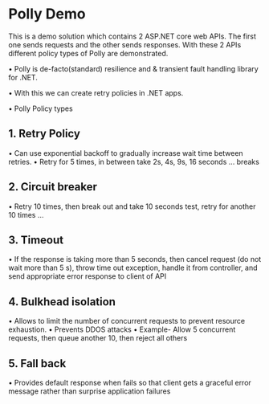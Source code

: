 # Polly Demo

This is a demo solution which contains 2 ASP.NET core web APIs. The first one sends requests and the other sends responses. With these 2 APIs different policy types of Polly are demonstrated. 

•	Polly is de-facto(standard) resilience and & transient fault handling library for .NET. 

•	With this we can create retry policies in .NET apps.

•	Polly Policy types

## 1.	Retry Policy
•	Can use exponential backoff to gradually increase wait time between retries.
•	Retry for 5 times, in between take 2s, 4s, 9s, 16 seconds … breaks

## 2.	Circuit breaker
•	Retry 10 times, then break out and take 10 seconds test, retry for another 10 times …

## 3.	Timeout
•	If the response is taking more than 5 seconds, then cancel request (do not wait more than 5 s), throw time out exception, handle it from controller, and send appropriate error response to client of API

## 4.	Bulkhead isolation
•	Allows to limit the number of concurrent requests to prevent resource exhaustion. 
•	Prevents DDOS attacks 
•	Example- Allow 5 concurrent requests, then queue another 10, then reject all others 

## 5.	Fall back
•	Provides default response when fails so that client gets a graceful error message rather than surprise application failures 
